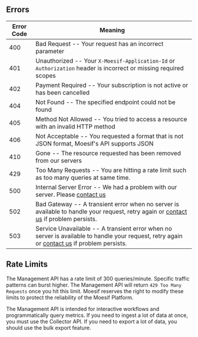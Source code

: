 ## Errors

Error Code | Meaning
---------- | -------
400 | Bad Request -- Your request has an incorrect parameter
401 | Unauthorized -- Your `X-Moesif-Application-Id` or `Authorization` header is incorrect or missing required scopes
402 | Payment Required -- Your subscription is not active or has been cancelled
404 | Not Found -- The specified endpoint could not be found
405 | Method Not Allowed -- You tried to access a resource with an invalid HTTP method
406 | Not Acceptable -- You requested a format that is not JSON format, Moesif's API supports JSON
410 | Gone -- The resource requested has been removed from our servers
429 | Too Many Requests -- You are hitting a rate limit such as too many queries at same time.
500 | Internal Server Error -- We had a problem with our server. Please [contact us](mailto:support@moesif.com)
502 | Bad Gateway -- A transient error when no server is available to handle your request, retry again or [contact us](mailto:support@moesif.com) if problem persists.
503 | Service Unavailable -- A transient error when no server is available to handle your request, retry again or [contact us](mailto:support@moesif.com) if problem persists.

## Rate Limits

The Management API has a rate limit of 300 queries/minute. Specific traffic patterns can burst higher. The Management API will return `429 Too Many Requests` once you hit this limit. Moesif reserves the right to modify these limits to protect the reliability of the Moesif Platform. 

The Management API is intended for interactive workflows and programmatically query metrics. If you need to ingest a lot of data at once, you must use the Collector API. If you need to export a lot of data, you should use the bulk export feature. 